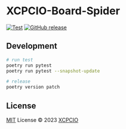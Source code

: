 # XCPCIO-Board-Spider

[![Test][test-ci-badge]][test-ci]
[![GitHub release][gh-release-badge]][gh-release]

## Development

```bash
# run test
poetry run pytest
poetry run pytest --snapshot-update

# release
poetry version patch
```

## License

[MIT](./LICENSE) License © 2023 [XCPCIO][xcpcio]

[xcpcio]: https://github.com/XCPCIO
[test-ci-badge]: https://github.com/XCPCIO/XCPCIO-Board-Spider/workflows/Test/badge.svg
[test-ci]: https://github.com/XCPCIO/XCPCIO-Board-Spider/actions/workflows/test.yml
[gh-release-badge]: https://img.shields.io/github/release/XCPCIO/XCPCIO-Board-Spider.svg
[gh-release]: https://GitHub.com/XCPCIO/XCPCIO-Board-Spider/releases/
